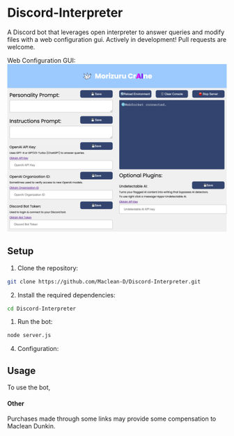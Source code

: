 # Discord-Interpreter
A Discord bot that leverages open interpreter to answer queries and modify files with a web configuration gui.  Actively in development! Pull requests are welcome.

Web Configuration GUI:
![Picture of web configuration gui](SettingsPage.png)


## Setup

1. Clone the repository:

```bash
git clone https://github.com/Maclean-D/Discord-Interpreter.git
```

2. Install the required dependencies:

```bash
cd Discord-Interpreter
```

1. Run the bot:

```bash
node server.js
```

4. Configuration:

## Usage

To use the bot, 

#### Other

Purchases made through some links may provide some compensation to Maclean Dunkin.